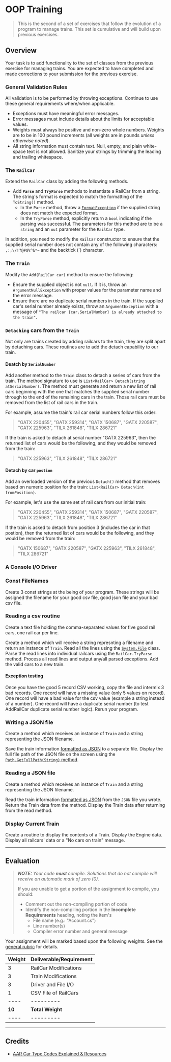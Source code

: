 # OOP Training

> This is the second of a set of exercises that follow the evolution of a program to manage trains. This set is cumulative and will build upon previous exercises.

## Overview

Your task is to add functionality to the set of classes from the previous exercise for managing trains. You are expected to have completed and made corrections to your submission for the previous exercise.

### General Validation Rules

All validation is to be performed by throwing exceptions. Continue to use these general requirements where/when applicable.

- Exceptions must have meaningful error messages.
- Error messages must include details about the limits for acceptable values.
- Weights must always be positive and non-zero whole numbers. Weights are to be in 100 pound increments (all weights are in pounds *unless otherwise noted*).
- All string information must contain text. Null, empty, and plain white-space text is not allowed. Sanitize your strings by trimming the leading and trailing whitespace.

### The `RailCar`

Extend the `RailCar` class by adding the following methods.

- Add **`Parse`** and **`TryParse`** methods to instantiate a RailCar from a string. The string's format is expected to match the formatting of the `ToString()` method.
  - In the `Parse` method, throw a [`FormatException`](https://docs.microsoft.com/dotnet/api/system.formatexception?view=net-5.0) if the supplied string does not match the expected format.
  - In the `TryParse` method, explicitly return a `bool` indicating if the parsing was successful. The parameters for this method are to be a `string` and an `out` parameter for the `RailCar` type.

In addition, you need to modify the `RailCar` constructor to ensure that the supplied serial number does not contain any of the following characters: `,:;\/!?@#$%^&*~` and the backtick (`) character.

### The `Train`

Modify the `Add(RailCar car)` method to ensure the following:

- Ensure the supplied object is not `null`. If it is, throw an `ArgumentNullException` with proper values for the parameter name and the error message.
- Ensure there are no duplicate serial numbers in the train. If the supplied car's serial number already exists, throw an `ArgumentException` with a message of `"The railcar {car.SerialNumber} is already attached to the train"`.

  
### `Detaching` cars from the `Train`

Not only are trains created by adding railcars to the train, they are split apart by detaching cars. These routines are to add the detach capability to our train.

#### Deatch by `SerialNumber`

Add another method to the `Train` class to detach a series of cars from the train. The method signature to use is `List<RailCar> Detach(string atSerialNumber)`. The method must generate and return a new list of rail cars beginning with the one that matches the supplied serial number through to the end of the remaining cars in the train. Those rail cars must be removed from the list of rail cars in the train.

For example, assume the train's rail car serial numbers follow this order:

> "GATX 220455", "GATX 259314", "GATX 150687", "GATX 220587", "GATX 225963", "TILX 261848", "TILX 286721"

If the train is asked to detach at serial number "GATX 225963", then the returned list of cars would be the following, and they would be removed from the train:

> "GATX 225963", "TILX 261848", "TILX 286721"


#### Detach by car `postion`
Add an overloaded version of the previous `Detach()` method that removes based on numeric position for the train: `List<RailCar> Detach(int fromPosition)`.

For example, let's use the same set of rail cars from our initial train:

> "GATX 220455", "GATX 259314", "GATX 150687", "GATX 220587", "GATX 225963", "TILX 261848", "TILX 286721"

If the train is asked to detach from position 3 (includes the car in that postion), then the returned list of cars would be the following, and they would be removed from the train:

> "GATX 150687", "GATX 220587", "GATX 225963", "TILX 261848", "TILX 286721"

### A Console I/O Driver

### Const FileNames

Create 3 const strings at the being of your program. These strings will be assigned the filename for your good csv file, good json file and your bad csv file.
### Reading a csv routine

Create a text file holding the comma-separated values for five good rail cars, one rail car per line. 

Create a method which will receive a string represnting a filename and return an instance of `Train`. Read all the lines using the [`System.File`](https://docs.microsoft.com/dotnet/api/system.io.file?view=net-5.0) class. Parse the read lines into individual railcars using the `RailCar.TryParse` method. Process all read lines and output any/all parsed exceptions. Add the valid cars to a new train.

#### Exception testing

Once you have the good 5 record CSV working, copy the file and intermix 3 bad records. One record will have a missing value (only 5 values on record). One record will have a bad value for the csv value (example a string instead of a number). One record will have a duplicate serial number (to test AddRailCar duplicate serial number logic). Rerun your program.

### Writing a JSON file
Create a method which receives an instance of `Train` and a string representing the JSON filename.

 Save the train information [formatted as JSON](https://docs.microsoft.com/dotnet/api/system.text.json.jsonserializer?view=net-5.0) to a separate file. Display the full file path of the JSON file on the screen using the [`Path.GetFullPath(String)` method](https://docs.microsoft.com/dotnet/api/system.io.path.getfullpath?view=net-5.0#System_IO_Path_GetFullPath_System_String_).


### Reading a JSON file
Create a method which receives an instance of `Train` and a string representing the JSON filename.

 Read the train information [formatted as JSON](https://docs.microsoft.com/dotnet/api/system.text.json.jsonserializer?view=net-5.0) from the `JSON` file you wrote. Return the Train data from the method. Display the Train data after returning from the read method.
### Display Current Train

Create a routine to display the contents of a Train. Display the Engine data. Display all railcars' data or a "No cars on train" message.

----

## Evaluation

> ***NOTE:** Your code **must** compile. Solutions that do not compile will receive an automatic mark of zero (0).*
>
> If you are unable to get a portion of the assignment to compile, you should:
>
> - Comment out the non-compiling portion of code
> - Identify the non-compiling portion in the **Incomplete Requirements** heading, noting the item's
>   - File name (e.g.: "Account.cs")
>   - Line number(s)
>   - Compiler error number and general message

Your assignment will be marked based upon the following weights. See the [general rubric](../../ReadMe.md#generalized-marking-rubric) for details.

| Weight | Deliverable/Requirement |
| ---- | --------- |
| 3 | RailCar Modifications |
| 3 | Train Modifications |
| 3 | Driver and File I/O |
| 1 | CSV File of RailCars |
| ---- | --------- |
| **10** | **Total Weight** |
| ---- | --------- |


----

## Credits

- [AAR Car Type Codes Explained & Resources](https://www.railcartracking.com/aar-car-type-codes-explained-resources-2/)
